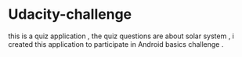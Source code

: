 # Udacity-challenge
this is a quiz application , the quiz questions are about solar system , i created this application to participate in Android basics challenge .
